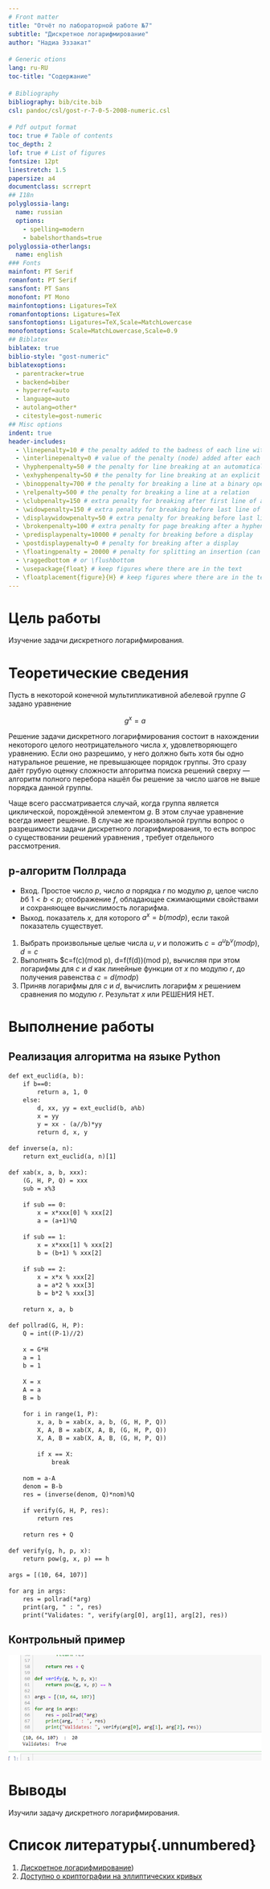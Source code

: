 ```yaml
---
# Front matter
title: "Отчёт по лабораторной работе №7"
subtitle: "Дискретное логарифмирование"
author: "Надиа Эззакат"

# Generic otions
lang: ru-RU
toc-title: "Содержание"

# Bibliography
bibliography: bib/cite.bib
csl: pandoc/csl/gost-r-7-0-5-2008-numeric.csl

# Pdf output format
toc: true # Table of contents
toc_depth: 2
lof: true # List of figures
fontsize: 12pt
linestretch: 1.5
papersize: a4
documentclass: scrreprt
## I18n
polyglossia-lang:
  name: russian
  options:
	- spelling=modern
	- babelshorthands=true
polyglossia-otherlangs:
  name: english
### Fonts
mainfont: PT Serif
romanfont: PT Serif
sansfont: PT Sans
monofont: PT Mono
mainfontoptions: Ligatures=TeX
romanfontoptions: Ligatures=TeX
sansfontoptions: Ligatures=TeX,Scale=MatchLowercase
monofontoptions: Scale=MatchLowercase,Scale=0.9
## Biblatex
biblatex: true
biblio-style: "gost-numeric"
biblatexoptions:
  - parentracker=true
  - backend=biber
  - hyperref=auto
  - language=auto
  - autolang=other*
  - citestyle=gost-numeric
## Misc options
indent: true
header-includes:
  - \linepenalty=10 # the penalty added to the badness of each line within a paragraph (no associated penalty node) Increasing the value makes tex try to have fewer lines in the paragraph.
  - \interlinepenalty=0 # value of the penalty (node) added after each line of a paragraph.
  - \hyphenpenalty=50 # the penalty for line breaking at an automatically inserted hyphen
  - \exhyphenpenalty=50 # the penalty for line breaking at an explicit hyphen
  - \binoppenalty=700 # the penalty for breaking a line at a binary operator
  - \relpenalty=500 # the penalty for breaking a line at a relation
  - \clubpenalty=150 # extra penalty for breaking after first line of a paragraph
  - \widowpenalty=150 # extra penalty for breaking before last line of a paragraph
  - \displaywidowpenalty=50 # extra penalty for breaking before last line before a display math
  - \brokenpenalty=100 # extra penalty for page breaking after a hyphenated line
  - \predisplaypenalty=10000 # penalty for breaking before a display
  - \postdisplaypenalty=0 # penalty for breaking after a display
  - \floatingpenalty = 20000 # penalty for splitting an insertion (can only be split footnote in standard LaTeX)
  - \raggedbottom # or \flushbottom
  - \usepackage{float} # keep figures where there are in the text
  - \floatplacement{figure}{H} # keep figures where there are in the text
---
```


# Цель работы

Изучение задачи дискретного логарифмирования.

# Теоретические сведения

Пусть в некоторой конечной мультипликативной абелевой группе $G$ задано уравнение

$$g^x=a$$

Решение задачи дискретного логарифмирования состоит в нахождении некоторого целого неотрицательного числа $x$, удовлетворяющего уравнению. Если оно разрешимо, у него должно быть хотя бы одно натуральное решение, не превышающее порядок группы.
Это сразу даёт грубую оценку сложности алгоритма поиска решений сверху — алгоритм полного перебора нашёл бы решение за число шагов не выше порядка данной группы.

Чаще всего рассматривается случай, когда группа является циклической, порождённой элементом $g$.
В этом случае уравнение всегда имеет решение. 
В случае же произвольной группы вопрос о разрешимости задачи дискретного логарифмирования, то есть вопрос о существовании решений уравнения , требует отдельного рассмотрения.

## p-алгоритм Поллрада

* Вход. Простое число $p$, число $a$ порядка $r$ по модулю $p$, целое число $b$б $1 < b < p$; отображение $f$, обладающее сжимающими свойствами и сохраняющее вычислимость логарифма.
* Выход. показатель $x$, для которого $a^x=b(mod p)$, если такой показатель существует.

1. Выбрать произвольные целые числа $u, v$ и положить $c=a^u b^v (mod p), d=c$
2. Выполнять $c=f(c)(mod p), d=f(f(d))(mod p), вычисляя при этом логарифмы для $c$ и $d$ как линейные функции от $x$ по модулю $r$, до получения равенства $c=d (mod p)$
3. Приняв логарифмы для $c$ и $d$, вычислить логарифм $x$ решением сравнения по модулю $r$. Результат $x$ или РЕШЕНИЯ НЕТ.

# Выполнение работы

## Реализация алгоритма на языке Python

```
def ext_euclid(a, b):
    if b==0:
        return a, 1, 0
    else:
        d, xx, yy = ext_euclid(b, a%b)
        x = yy
        y = xx - (a//b)*yy
        return d, x, y
    
def inverse(a, n):
    return ext_euclid(a, n)[1]

def xab(x, a, b, xxx):
    (G, H, P, Q) = xxx
    sub = x%3
    
    if sub == 0:
        x = x*xxx[0] % xxx[2]
        a = (a+1)%Q
    
    if sub == 1:
        x = x*xxx[1] % xxx[2]
        b = (b+1) % xxx[2]
        
    if sub == 2:
        x = x*x % xxx[2]
        a = a*2 % xxx[3]
        b = b*2 % xxx[3]
    
    return x, a, b

def pollrad(G, H, P):
    Q = int((P-1)//2)
    
    x = G*H
    a = 1
    b = 1
    
    X = x
    A = a
    B = b
    
    for i in range(1, P):
        x, a, b = xab(x, a, b, (G, H, P, Q))
        X, A, B = xab(X, A, B, (G, H, P, Q))
        X, A, B = xab(X, A, B, (G, H, P, Q))
        
        if x == X:
            break
        
    nom = a-A
    denom = B-b
    res = (inverse(denom, Q)*nom)%Q
        
    if verify(G, H, P, res):
        return res
        
    return res + Q
    
def verify(g, h, p, x):
    return pow(g, x, p) == h

args = [(10, 64, 107)]

for arg in args:
    res = pollrad(*arg)
    print(arg, " : ", res)
    print("Validates: ", verify(arg[0], arg[1], arg[2], res))
```

## Контрольный пример

![Работа алгоритма](0.png)

# Выводы

Изучили задачу дискретного логарифмирования.

# Список литературы{.unnumbered}

1. [Дискретное логарифмирование](https://e-maxx.ru/algo/discrete_log#:~:text=Дискретное%20логарифмирование.%20Задача%20дискретного%20логарифмирования,модифицировать%2C%20чтобы%20он%20по-прежнему%20работал))
2. [Доступно о криптографии на эллиптических кривых](https://habr.com/ru/post/335906/)
